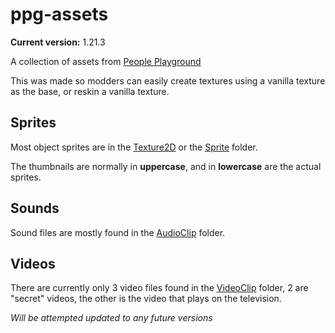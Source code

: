 # ppg-assets
**Current version:** 1.21.3

A collection of assets from [People Playground](https://store.steampowered.com/app/1118200/People_Playground/)

This was made so modders can easily create textures using a vanilla texture as the base, or reskin a vanilla texture.

## Sprites
Most object sprites are in the [Texture2D](https://github.com/UniDuki/ppg-assets/tree/master/Texture2D) or the [Sprite](https://github.com/UniDuki/ppg-assets/tree/master/Sprie) folder.

The thumbnails are normally in **uppercase**, and in **lowercase** are the actual sprites.

## Sounds
Sound files are mostly found in the [AudioClip](https://github.com/UniDuki/ppg-assets/tree/master/AudioClip) folder.

## Videos
There are currently only 3 video files found in the [VideoClip](https://github.com/UniDuki/ppg-assets/tree/master/VideoClip) folder, 2 are "secret" videos, the other is the video that plays on the television.

*Will be attempted updated to any future versions*